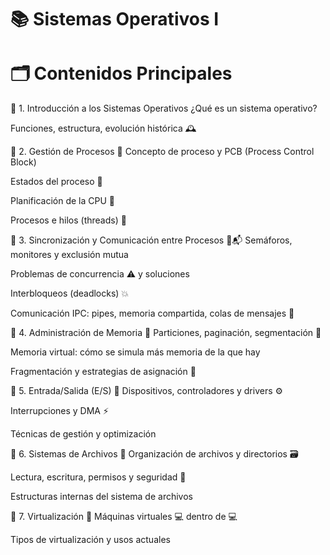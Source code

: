 # 📚 Sistemas Operativos I

# 🗂️ Contenidos Principales
  🔹 1. Introducción a los Sistemas Operativos
  ¿Qué es un sistema operativo?

  Funciones, estructura, evolución histórica 🕰️

  🔹 2. Gestión de Procesos 👤
  Concepto de proceso y PCB (Process Control Block)

Estados del proceso 🔄

Planificación de la CPU 🧮

Procesos e hilos (threads) 🧵

🔹 3. Sincronización y Comunicación entre Procesos 🔐📬
Semáforos, monitores y exclusión mutua

Problemas de concurrencia ⚠️ y soluciones

Interbloqueos (deadlocks) 💥

Comunicación IPC: pipes, memoria compartida, colas de mensajes 📡

🔹 4. Administración de Memoria 💾
Particiones, paginación, segmentación 🧠

Memoria virtual: cómo se simula más memoria de la que hay

Fragmentación y estrategias de asignación 🧩

🔹 5. Entrada/Salida (E/S) 🔌
Dispositivos, controladores y drivers ⚙️

Interrupciones y DMA ⚡

Técnicas de gestión y optimización

🔹 6. Sistemas de Archivos 📁
Organización de archivos y directorios 🗃️

Lectura, escritura, permisos y seguridad 🔐

Estructuras internas del sistema de archivos

🔹 7. Virtualización 🧳
Máquinas virtuales 💻 dentro de 💻

Tipos de virtualización y usos actuales


